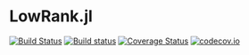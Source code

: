 # LowRank.jl

[![Build Status](https://travis-ci.org/Vilin/LowRank.svg?branch=master)](https://travis-ci.org/Vilin/LowRank.jl)
[![Build status](https://ci.appveyor.com/api/projects/status/github/Vilin/LowRank.jl?branch=master&svg=true)](https://ci.appveyor.com/project/Vilin/lowrank-jl/branch/master)
[![Coverage Status](https://coveralls.io/repos/github/Vilin/LowRank.jl/badge.svg?branch=master)](https://coveralls.io/github/Vilin/LowRank.jl?branch=master)
[![codecov.io](https://codecov.io/gh/Vilin/LowRank.jl/branch/master/graph/badge.svg)](https://codecov.io/gh/Vilin/LowRank.jl)
